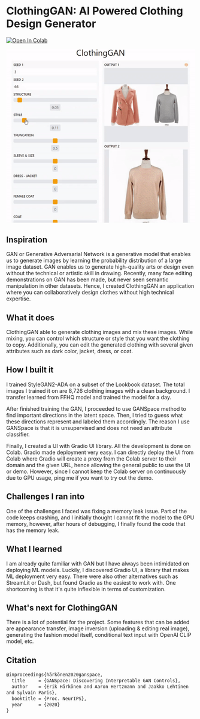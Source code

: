 # ClothingGAN: AI Powered Clothing Design Generator
[![Open In Colab](https://colab.research.google.com/assets/colab-badge.svg)](https://colab.research.google.com/github/kailasds/mj-project/blob/master/AI-Clothing.ipynb)



![teaser](clothing-gan-thumbnail.gif)



## Inspiration
GAN or Generative Adversarial Network is a generative model that enables us to generate images by learning the probability distribution of a large image dataset. GAN enables us to generate high-quality arts or design even without the technical or artistic skill in drawing. Recently, many face editing demonstrations on GAN has been made, but never seen semantic manipulation in other datasets. Hence,  I created ClothingGAN an application where you can collaboratively design clothes without high technical expertise.

## What it does
ClothingGAN able to generate clothing images and mix these images. While mixing, you can control which structure or style that you want the clothing to copy. Additionally, you can edit the generated clothing with several given attributes such as dark color, jacket, dress, or coat.

## How I built it
I trained StyleGAN2-ADA on a subset of the Lookbook dataset. The total images I trained it on are 8,726 clothing images with a clean background. I transfer learned from FFHQ model and trained the model for a day.

After finished training the GAN, I proceeded to use GANSpace method to find important directions in the latent space. Then, I tried to guess what these directions represent and labeled them accordingly. The reason I use GANSpace is that it is unsupervised and does not need an attribute classifier.

Finally, I created a UI with Gradio UI library. All the development is done on Colab. Gradio made deployment very easy. I can directly deploy the UI from Colab where Gradio will create a proxy from the Colab server to their domain and the given URL, hence allowing the general public to use the UI or demo. However, since I cannot keep the Colab server on continuously due to GPU usage, ping me if you want to try out the demo.



## Challenges I ran into
One of the challenges I faced was fixing a memory leak issue. Part of the code keeps crashing, and I initially thought I cannot fit the model to the GPU memory, however, after hours of debugging, I finally found the code that has the memory leak.

## What I learned
I am already quite familiar with GAN but I have always been intimidated on deploying ML models. Luckily, I discovered Gradio UI, a library that makes ML deployment very easy. There were also other alternatives such as StreamLit or Dash, but found Gradio as the easiest to work with. One shortcoming is that it's quite inflexible in terms of customization.

## What's next for ClothingGAN
There is a lot of potential for the project. Some features that can be added are appearance transfer, image inversion (uploading & editing real image), generating the fashion model itself, conditional text input with OpenAI CLIP model, etc.


## Citation
```
@inproceedings{härkönen2020ganspace,
  title     = {GANSpace: Discovering Interpretable GAN Controls},
  author    = {Erik Härkönen and Aaron Hertzmann and Jaakko Lehtinen and Sylvain Paris},
  booktitle = {Proc. NeurIPS},
  year      = {2020}
}
```
